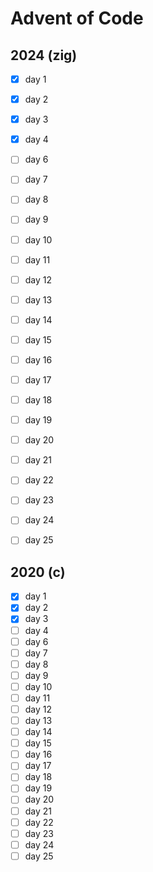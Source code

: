 # Advent of Code

## 2024 (zig)
* [X] day 1
* [X] day 2
* [X] day 3
* [X] day 4
* [ ] day 6
* [ ] day 7
* [ ] day 8
* [ ] day 9
* [ ] day 10
* [ ] day 11
* [ ] day 12
* [ ] day 13
* [ ] day 14
* [ ] day 15
* [ ] day 16
* [ ] day 17
* [ ] day 18
* [ ] day 19
* [ ] day 20
* [ ] day 21
* [ ] day 22
* [ ] day 23
* [ ] day 24
* [ ] day 25


## 2020 (c)
* [X] day 1
* [X] day 2
* [X] day 3
* [ ] day 4
* [ ] day 6
* [ ] day 7
* [ ] day 8
* [ ] day 9
* [ ] day 10
* [ ] day 11
* [ ] day 12
* [ ] day 13
* [ ] day 14
* [ ] day 15
* [ ] day 16
* [ ] day 17
* [ ] day 18
* [ ] day 19
* [ ] day 20
* [ ] day 21
* [ ] day 22
* [ ] day 23
* [ ] day 24
* [ ] day 25
